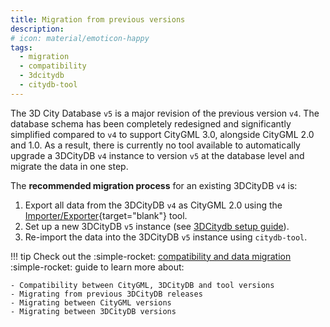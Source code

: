 ```yaml
---
title: Migration from previous versions
description:
# icon: material/emoticon-happy
tags:
  - migration
  - compatibility
  - 3dcitydb
  - citydb-tool
---
```


The 3D City Database `v5` is a major revision of the previous version `v4`. The database schema has been
completely redesigned and significantly simplified compared to `v4` to support CityGML 3.0, alongside
CityGML 2.0 and 1.0. As a result, there is currently no tool available to automatically upgrade a
3DCityDB `v4` instance to version `v5` at the database level and migrate the data in one step.

The **recommended migration process** for an existing 3DCityDB `v4` is:

1. Export all data from the 3DCityDB `v4` as CityGML 2.0 using the
   [Importer/Exporter](https://3dcitydb-docs.readthedocs.io/en/latest/impexp/docker.html){target="blank"} tool.
2. Set up a new 3DCityDB `v5` instance (see [3DCitydb setup guide](setup.md)).
3. Re-import the data into the 3DCityDB `v5` instance using `citydb-tool`.

!!! tip
    Check out the :simple-rocket: [compatibility and data migration](../compatibility.md) :simple-rocket: guide to
    learn more about:

    - Compatibility between CityGML, 3DCityDB and tool versions
    - Migrating from previous 3DCityDB releases
    - Migrating between CityGML versions
    - Migrating between 3DCityDB versions

